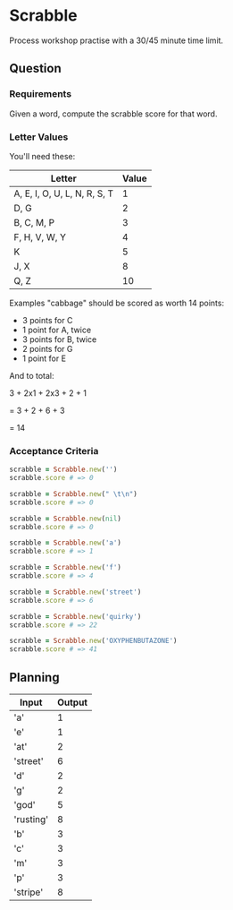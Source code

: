 # Scrabble

Process workshop practise with a 30/45 minute time limit.

## Question

### Requirements

Given a word, compute the scrabble score for that word.

### Letter Values

You'll need these:

Letter | Value
------ | -----
A, E, I, O, U, L, N, R, S, T | 1
D, G |	2
B, C, M, P |	3
F, H, V, W, Y |	4
K |	5
J, X |	8
Q, Z |	10

Examples "cabbage" should be scored as worth 14 points:

- 3 points for C
- 1 point for A, twice
- 3 points for B, twice
- 2 points for G
- 1 point for E

And to total:

3 + 2x1 + 2x3 + 2 + 1

= 3 + 2 + 6 + 3

= 14

### Acceptance Criteria

```ruby
scrabble = Scrabble.new('')
scrabble.score # => 0   

scrabble = Scrabble.new(" \t\n")
scrabble.score # => 0   

scrabble = Scrabble.new(nil)
scrabble.score # => 0   

scrabble = Scrabble.new('a')
scrabble.score # => 1   

scrabble = Scrabble.new('f')
scrabble.score # => 4   

scrabble = Scrabble.new('street')
scrabble.score # => 6   

scrabble = Scrabble.new('quirky')
scrabble.score # => 22

scrabble = Scrabble.new('OXYPHENBUTAZONE')
scrabble.score # => 41
```

## Planning

| Input | Output |
| ----- | ------ |
| 'a' | 1 |
| 'e' | 1 |
| 'at' | 2|
| 'street' | 6 |
| 'd' | 2 |
| 'g' | 2 |
| 'god' | 5 |
| 'rusting' | 8 |
| 'b' | 3 |
| 'c' | 3 |
| 'm' | 3 |
| 'p' | 3 |
| 'stripe' | 8 |
